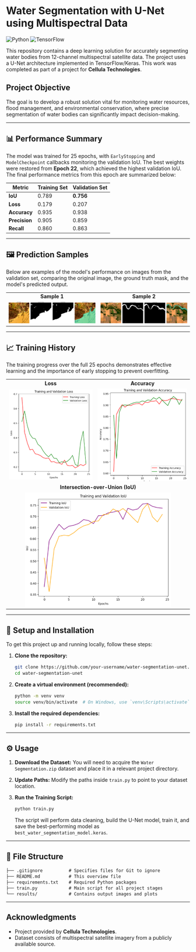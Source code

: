 # Water Segmentation with U-Net using Multispectral Data

![Python](https://img.shields.io/badge/Python-3.10+-blue?style=for-the-badge&logo=python)
![TensorFlow](https://img.shields.io/badge/TensorFlow-2.15+-orange?style=for-the-badge&logo=tensorflow)

This repository contains a deep learning solution for accurately segmenting water bodies from 12-channel multispectral satellite data. The project uses a U-Net architecture implemented in TensorFlow/Keras. This work was completed as part of a project for **Cellula Technologies**.

## Project Objective
The goal is to develop a robust solution vital for monitoring water resources, flood management, and environmental conservation, where precise segmentation of water bodies can significantly impact decision-making.

---

## 📊 Performance Summary

The model was trained for 25 epochs, with `EarlyStopping` and `ModelCheckpoint` callbacks monitoring the validation IoU. The best weights were restored from **Epoch 22**, which achieved the highest validation IoU. The final performance metrics from this epoch are summarized below:

| Metric             | Training Set | Validation Set |
| ------------------ | ------------ | -------------- |
| **IoU**            | 0.789        | **0.756**      |
| **Loss**           | 0.179        | 0.207          |
| **Accuracy**       | 0.935        | 0.938          |
| **Precision**      | 0.905        | 0.859          |
| **Recall**         | 0.860        | 0.863          |

---

## 🖼️ Prediction Samples

Below are examples of the model's performance on images from the validation set, comparing the original image, the ground truth mask, and the model's predicted output.

<table align="center">
  <tr>
    <td align="center"><b>Sample 1</b></td>
    <td align="center"><b>Sample 2</b></td>
  </tr>
  <tr>
    <td><img src="results/Predicted_sample_1.png" width="450"></td>
    <td><img src="results/Predicted_sample_2.png" width="450"></td>
  </tr>
</table>

---

## 📈 Training History

The training progress over the full 25 epochs demonstrates effective learning and the importance of early stopping to prevent overfitting.

<table align="center">
  <tr>
    <td align="center"><b>Loss</b></td>
    <td align="center"><b>Accuracy</b></td>
  </tr>
  <tr>
    <td><img src="results/Training_and_validation_loss.png" width="400"></td>
    <td><img src="results/Training_and_validation_accuaracy.png" width="400"></td>
  </tr>
  <tr>
    <td colspan="2" align="center"><b>Intersection-over-Union (IoU)</b></td>
  </tr>
  <tr>
    <td colspan="2" align="center"><img src="results/Training_and_validation_IoU.png" width="400"></td>
  </tr>
</table>

---

## 🚀 Setup and Installation

To get this project up and running locally, follow these steps:

1.  **Clone the repository:**
    ```bash
    git clone https://github.com/your-username/water-segmentation-unet.git
    cd water-segmentation-unet
    ```

2.  **Create a virtual environment (recommended):**
    ```bash
    python -m venv venv
    source venv/bin/activate  # On Windows, use `venv\Scripts\activate`
    ```

3.  **Install the required dependencies:**
    ```bash
    pip install -r requirements.txt
    ```

---

## ⚙️ Usage

1.  **Download the Dataset:** You will need to acquire the `Water Segmentation.zip` dataset and place it in a relevant project directory.

2.  **Update Paths:** Modify the paths inside `train.py` to point to your dataset location.

3.  **Run the Training Script:**
    ```bash
    python train.py
    ```
    The script will perform data cleaning, build the U-Net model, train it, and save the best-performing model as `best_water_segmentation_model.keras`.

---

## 📂 File Structure

```
├── .gitignore          # Specifies files for Git to ignore
├── README.md           # This overview file
├── requirements.txt    # Required Python packages
├── train.py            # Main script for all project stages
└── results/            # Contains output images and plots
```

---

## Acknowledgments
- Project provided by **Cellula Technologies**.
- Dataset consists of multispectral satellite imagery from a publicly available source.
